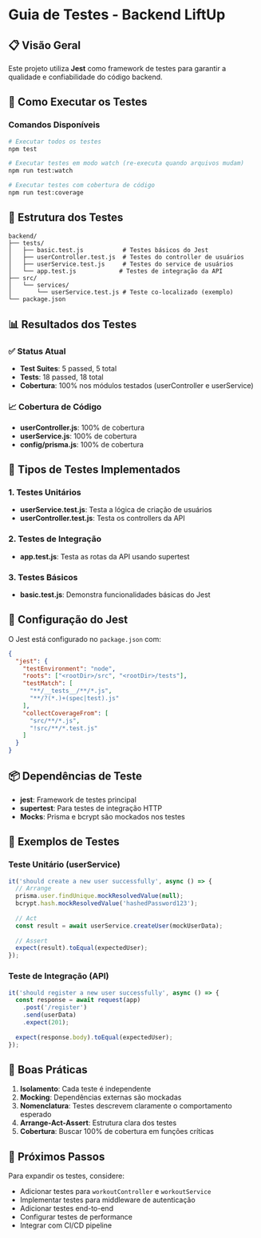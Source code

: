# Guia de Testes - Backend LiftUp

## 📋 Visão Geral

Este projeto utiliza **Jest** como framework de testes para garantir a qualidade e confiabilidade do código backend.

## 🚀 Como Executar os Testes

### Comandos Disponíveis

```bash
# Executar todos os testes
npm test

# Executar testes em modo watch (re-executa quando arquivos mudam)
npm run test:watch

# Executar testes com cobertura de código
npm run test:coverage
```

## 📁 Estrutura dos Testes

```
backend/
├── tests/
│   ├── basic.test.js           # Testes básicos do Jest
│   ├── userController.test.js  # Testes do controller de usuários
│   ├── userService.test.js     # Testes do service de usuários
│   └── app.test.js            # Testes de integração da API
├── src/
│   └── services/
│       └── userService.test.js # Teste co-localizado (exemplo)
└── package.json
```

## 📊 Resultados dos Testes

### ✅ Status Atual
- **Test Suites**: 5 passed, 5 total
- **Tests**: 18 passed, 18 total
- **Cobertura**: 100% nos módulos testados (userController e userService)

### 📈 Cobertura de Código
- **userController.js**: 100% de cobertura
- **userService.js**: 100% de cobertura
- **config/prisma.js**: 100% de cobertura

## 🧪 Tipos de Testes Implementados

### 1. Testes Unitários
- **userService.test.js**: Testa a lógica de criação de usuários
- **userController.test.js**: Testa os controllers da API

### 2. Testes de Integração
- **app.test.js**: Testa as rotas da API usando supertest

### 3. Testes Básicos
- **basic.test.js**: Demonstra funcionalidades básicas do Jest

## 🔧 Configuração do Jest

O Jest está configurado no `package.json` com:

```json
{
  "jest": {
    "testEnvironment": "node",
    "roots": ["<rootDir>/src", "<rootDir>/tests"],
    "testMatch": [
      "**/__tests__/**/*.js",
      "**/?(*.)+(spec|test).js"
    ],
    "collectCoverageFrom": [
      "src/**/*.js",
      "!src/**/*.test.js"
    ]
  }
}
```

## 📦 Dependências de Teste

- **jest**: Framework de testes principal
- **supertest**: Para testes de integração HTTP
- **Mocks**: Prisma e bcrypt são mockados nos testes

## 🎯 Exemplos de Testes

### Teste Unitário (userService)
```javascript
it('should create a new user successfully', async () => {
  // Arrange
  prisma.user.findUnique.mockResolvedValue(null);
  bcrypt.hash.mockResolvedValue('hashedPassword123');
  
  // Act
  const result = await userService.createUser(mockUserData);
  
  // Assert
  expect(result).toEqual(expectedUser);
});
```

### Teste de Integração (API)
```javascript
it('should register a new user successfully', async () => {
  const response = await request(app)
    .post('/register')
    .send(userData)
    .expect(201);
    
  expect(response.body).toEqual(expectedUser);
});
```

## 🔄 Boas Práticas

1. **Isolamento**: Cada teste é independente
2. **Mocking**: Dependências externas são mockadas
3. **Nomenclatura**: Testes descrevem claramente o comportamento esperado
4. **Arrange-Act-Assert**: Estrutura clara dos testes
5. **Cobertura**: Buscar 100% de cobertura em funções críticas

## 🚀 Próximos Passos

Para expandir os testes, considere:

- Adicionar testes para `workoutController` e `workoutService`
- Implementar testes para middleware de autenticação
- Adicionar testes end-to-end
- Configurar testes de performance
- Integrar com CI/CD pipeline
